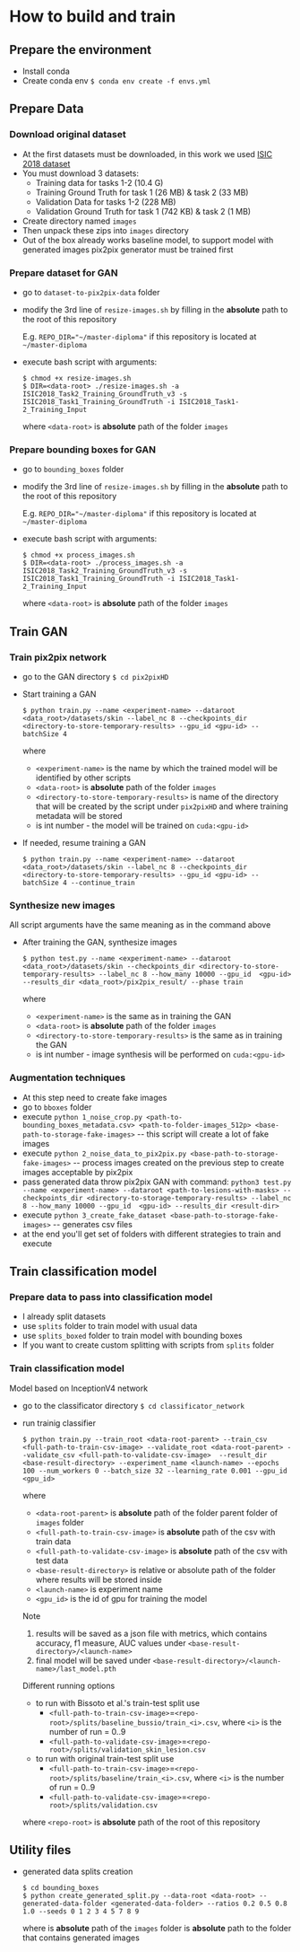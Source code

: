 # How to build and train

## Prepare the environment
* Install conda
* Create conda env `$ conda env create -f envs.yml`

## Prepare Data
 
### Download original dataset
* At the first datasets must be downloaded, in this work we used [ISIC 2018 dataset](https://challenge.isic-archive.com/data/#2018)
* You must download 3 datasets:
  * Training data for tasks 1-2 (10.4 G)
  * Training Ground Truth for task 1 (26 MB) & task 2 (33 MB)
  * Validation Data for tasks 1-2 (228 MB)
  * Validation Ground Truth for task 1 (742 KB) & task 2 (1 MB)
* Create directory named `images`
* Then unpack these zips into `images` directory
* Out of the box already works baseline model, to support model with generated images pix2pix generator must be trained first

### Prepare dataset for GAN
* go to `dataset-to-pix2pix-data` folder
* modify the 3rd line of `resize-images.sh` by filling in the __absolute__ path to the root of this repository

  E.g. `REPO_DIR="~/master-diploma"` if this repository is located at `~/master-diploma`
* execute bash script with arguments:
  ```
  $ chmod +x resize-images.sh
  $ DIR=<data-root> ./resize-images.sh -a ISIC2018_Task2_Training_GroundTruth_v3 -s ISIC2018_Task1_Training_GroundTruth -i ISIC2018_Task1-2_Training_Input
  ```

  where `<data-root>` is __absolute__ path of the folder `images`

### Prepare bounding boxes for GAN
* go to `bounding_boxes` folder
* modify the 3rd line of `resize-images.sh` by filling in the __absolute__ path to the root of this repository

  E.g. `REPO_DIR="~/master-diploma"` if this repository is located at `~/master-diploma`
* execute bash script with arguments: 
  ```
  $ chmod +x process_images.sh
  $ DIR=<data-root> ./process_images.sh -a ISIC2018_Task2_Training_GroundTruth_v3 -s ISIC2018_Task1_Training_GroundTruth -i ISIC2018_Task1-2_Training_Input
  ```

  where `<data-root>` is __absolute__ path of the folder `images`

## Train GAN

### Train pix2pix network
* go to the GAN directory `$ cd pix2pixHD`
* Start training a GAN
  ```
  $ python train.py --name <experiment-name> --dataroot <data_root>/datasets/skin --label_nc 8 --checkpoints_dir <directory-to-store-temporary-results> --gpu_id <gpu-id> --batchSize 4
  ```

  where 
  * `<experiment-name>` is the name by which the trained model will be identified by other scripts
  * `<data-root>` is __absolute__ path of the folder `images`
  * `<directory-to-store-temporary-results>` is name of the directory that will be created by the script under `pix2pixHD` and where training metadata will be stored
  * <gpu-id> is int number - the model will be trained on `cuda:<gpu-id>`
* If needed, resume training a GAN
  ```
  $ python train.py --name <experiment-name> --dataroot <data_root>/datasets/skin --label_nc 8 --checkpoints_dir <directory-to-store-temporary-results> --gpu_id <gpu-id> --batchSize 4 --continue_train
  ```

### Synthesize new images
  All script arguments have the same meaning as in the command above
* After training the GAN, synthesize images 
  ```
  $ python test.py --name <experiment-name> --dataroot <data_root>/datasets/skin --checkpoints_dir <directory-to-store-temporary-results> --label_nc 8 --how_many 10000 --gpu_id  <gpu-id> --results_dir <data_root>/pix2pix_result/ --phase train
  ```

  where 
  * `<experiment-name>` is the same as in training the GAN
  * `<data-root>` is __absolute__ path of the folder `images`
  * `<directory-to-store-temporary-results>` is the same as in training the GAN
  * <gpu-id> is int number - image synthesis will be performed on `cuda:<gpu-id>`

### Augmentation techniques
* At this step need to create fake images
* go to `bboxes` folder
* execute `python 1_noise_crop.py <path-to-bounding_boxes_metadata.csv> <path-to-folder-images_512p> <base-path-to-storage-fake-images>`  -- this script will create a lot of fake images
* execute `python 2_noise_data_to_pix2pix.py <base-path-to-storage-fake-images>`  -- process images created on the previous step to create images acceptable by pix2pix
* pass generated data throw pix2pix GAN with command: `python3 test.py --name <experiment-name> --dataroot <path-to-lesions-with-masks> --checkpoints_dir <directory-to-storage-temporary-results> --label_nc 8 --how_many 10000 --gpu_id  <gpu-id> --results_dir <result-dir>`
* execute `python 3_create_fake_dataset <base-path-to-storage-fake-images>` -- generates csv files
* at the end you'll get set of folders with different strategies to train and execute


## Train classification model
### Prepare data to pass into classification model
* I already split datasets
* use `splits` folder to train model with usual data
* use `splits_boxed` folder to train model with bounding boxes 
* If you want to create custom splitting with scripts from `splits` folder

### Train classification model
Model based on InceptionV4 network
* go to the classificator directory `$ cd classificator_network`
* run trainig classifier
  ```
  $ python train.py --train_root <data-root-parent> --train_csv <full-path-to-train-csv-image> --validate_root <data-root-parent> --validate_csv <full-path-to-validate-csv-image>  --result_dir <base-result-directory> --experiment_name <launch-name> --epochs 100 --num_workers 0 --batch_size 32 --learning_rate 0.001 --gpu_id <gpu_id>
  ```

  where
  * `<data-root-parent>` is __absolute__ path of the folder parent folder of `images` folder
  * `<full-path-to-train-csv-image>` is __absolute__ path of the csv with train data
  * `<full-path-to-validate-csv-image>` is __absolute__ path of the csv with test data
  * `<base-result-directory>` is relative or absolute path of the folder where results will be stored inside
  * `<launch-name>` is experiment name
  * `<gpu_id>` is the id of gpu for training the model

  Note
  1. results will be saved as a json file with metrics, which contains accuracy, f1 measure, AUC values under `<base-result-directory>/<launch-name>`
  2. final model will be saved under `<base-result-directory>/<launch-name>/last_model.pth`
  
  Different running options
  * to run with Bissoto et al.'s train-test split use
    * `<full-path-to-train-csv-image>`=`<repo-root>/splits/baseline_bussio/train_<i>.csv`, where `<i>` is the number of run = 0..9
    * `<full-path-to-validate-csv-image>`=`<repo-root>/splits/validation_skin_lesion.csv`
  * to run with original train-test split use
    * `<full-path-to-train-csv-image>`=`<repo-root>/splits/baseline/train_<i>.csv`, where `<i>` is the number of run = 0..9
    * `<full-path-to-validate-csv-image>`=`<repo-root>/splits/validation.csv`
  
  where `<repo-root>` is __absolute__ path of the root of this repository

## Utility files
* generated data splits creation
  ```
  $ cd bounding_boxes
  $ python create_generated_split.py --data-root <data-root> --generated-data-folder <generated-data-folder> --ratios 0.2 0.5 0.8 1.0 --seeds 0 1 2 3 4 5 7 8 9
  ```

  where
  <data-root> is __absolute__ path of the `images` folder
  <generated-data-folder> is __absolute__ path to the folder that contains generated images
